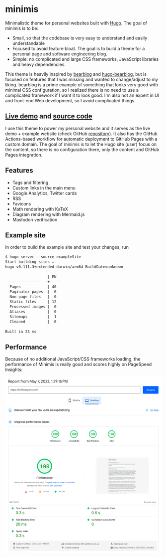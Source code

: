 # minimis

Minimalistic theme for personal websites built with [Hugo](https://gohugo.io).
The goal of minimis is to be:

- Small, so that the codebase is very easy to understand and easily
  understandable
- Focused to avoid feature bloat. The goal is to build a theme for a personal
  page and software engineering blog.
- Simple: no complicated and large CSS frameworks, JavaScript libraries and
  heavy dependencies.

This theme is heavily inspired by [bearblog](https://bearblog.dev/) and
[hugo-bearblog](https://github.com/janraasch/hugo-bearblog), but is focused on
features that I was missing and wanted to change/adjust to my liking. bearblog
is a prime example of something that looks very good with minimal CSS
configuration, so I realized there is no need to use a complicated framework if
I want it to look good. I'm also not an expert in UI and front-end Web
development, so I avoid complicated things.

## [Live demo](https://kirillbobyrev.com) and [source code](https://github.com/kirillbobyrev/kirillbobyrev.com)

I use this theme to power my personal website and it serves as the live demo +
example website (check GitHub
[repository](https://github.com/kirillbobyrev/kirillbobyrev.com)). It also has
the GitHub Actions-based workflow for automatic deployment to GitHub Pages with
a custom domain. The goal of minimis is to let the Hugo site (user) focus on the
content, so there is no configuration there, only the content and GitHub Pages
integration.

## Features

- Tags and filtering
- Custom links in the main menu
- Google Analytics, Twitter cards
- RSS
- Favicons
- Math rendering with KaTeX
- Diagram rendering with Mermaid.js
- Mastodon verification

## Example site

In order to build the example site and test your changes, run

```shell
$ hugo server --source exampleSite
Start building sites …
hugo v0.111.3+extended darwin/arm64 BuildDate=unknown

                   | EN
-------------------+-----
  Pages            | 40
  Paginator pages  |  0
  Non-page files   |  0
  Static files     | 12
  Processed images |  0
  Aliases          |  0
  Sitemaps         |  1
  Cleaned          |  0

Built in 23 ms
```

## Performance

Because of no additional JavaScript/CSS frameworks loading, the performance of
Minimis is really good and scores highly on PageSpeed Insights:

[![PageSpeed Insights](./.github/PageSpeed.png)](https://pagespeed.web.dev/analysis/https-kirillbobyrev-com/3rs7dkc9x6?form_factor=desktop)
